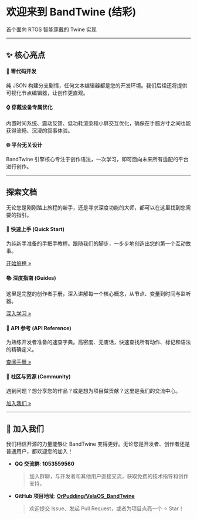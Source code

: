 <!-- 
    Wiki.js 首页 - BandTwine (结彩)
    ======================================
    本模板专为 Wiki.js 设计，利用其组件和布局特性，提供更丰富的展示效果。
    您可以直接将此代码粘贴到 Wiki.js 的 Markdown 编辑器中。
-->

<!-- 标题和Slogan -->
<div class="text-center">
    <h1 class="display-3">欢迎来到 BandTwine (结彩)</h1>
    <p class="lead">首个面向 RTOS 智能穿戴的 Twine 实现</p>
</div>

---

<!-- 核心特性介绍 -->
## ✨ 核心亮点

<div class="container">
    <div class="row">
        <div class="col-md-4">
            <h4>🚀 零代码开发</h4>
            <p>纯 JSON 构建分支剧情，任何文本编辑器都是您的开发环境。我们后续还将提供可视化节点编辑器，让创作更直观。</p>
        </div>
        <div class="col-md-4">
            <h4>⌚️ 穿戴设备专属优化</h4>
            <p>内置时间系统、震动反馈、低功耗渲染和小屏交互优化，确保在手腕方寸之间也能获得流畅、沉浸的叙事体验。</p>
        </div>
        <div class="col-md-4">
            <h4>🌐 平台无关设计</h4>
            <p>BandTwine 引擎核心专注于创作语法，一次学习，即可面向未来所有适配的平台进行创作。</p>
        </div>
    </div>
</div>

---

## 探索文档

无论您是刚刚踏上旅程的新手，还是寻求深度功能的大师，都可以在这里找到您需要的指引。

<div class="container">
    <div class="row justify-content-center">
        <!-- 快速上手 -->
        <div class="col-md-5 mb-4">
            <div class="card h-100">
                <div class="card-body">
                    <h4 class="card-title">🚀 快速上手 (Quick Start)</h4>
                    <p class="card-text">为纯新手准备的手把手教程。跟随我们的脚步，一步步地创造出您的第一个互动故事。</p>
                    <a href="/quick-start" class="btn btn-primary">开始旅程 &raquo;</a>
                </div>
            </div>
        </div>
        <!-- 深度指南 -->
        <div class="col-md-5 mb-4">
            <div class="card h-100">
                <div class="card-body">
                    <h4 class="card-title">📚 深度指南 (Guides)</h4>
                    <p class="card-text">这里是完整的创作者手册，深入讲解每一个核心概念，从节点、变量到时间与监听器。</p>
                    <a href="/guides" class="btn btn-secondary">深入学习 &raquo;</a>
                </div>
            </div>
        </div>
        <!-- API 参考 -->
        <div class="col-md-5 mb-4">
            <div class="card h-100">
                <div class="card-body">
                    <h4 class="card-title">📖 API 参考 (API Reference)</h4>
                    <p class="card-text">为熟练开发者准备的速查字典。高密度、无废话，快速查找所有动作、标记和语法的精确定义。</p>
                    <a href="/api-reference" class="btn btn-secondary">查阅手册 &raquo;</a>
                </div>
            </div>
        </div>
        <!-- 社区与资源 -->
        <div class="col-md-5 mb-4">
            <div class="card h-100">
                <div class="card-body">
                    <h4 class="card-title">💬 社区与资源 (Community)</h4>
                    <p class="card-text">遇到问题？想分享您的作品？或是想为项目做贡献？这里是我们的交流中心。</p>
                    <a href="/community" class="btn btn-secondary">加入我们 &raquo;</a>
                </div>
            </div>
        </div>
    </div>
</div>

---

## 🤝 加入我们

我们相信开源的力量能够让 BandTwine 变得更好。无论您是开发者、创作者还是普通用户，都欢迎您的加入！

- **QQ 交流群**: **1053559560**
  > 加入群聊，与开发者和其他用户直接交流，获取免费的技术指导和创作支持。

- **GitHub 项目地址**: [**OrPudding/VelaOS_BandTwine**](https://github.com/OrPudding/VelaOS_BandTwine )
  > 欢迎提交 Issue、发起 Pull Request，或者为项目点亮一个 ⭐ Star！
